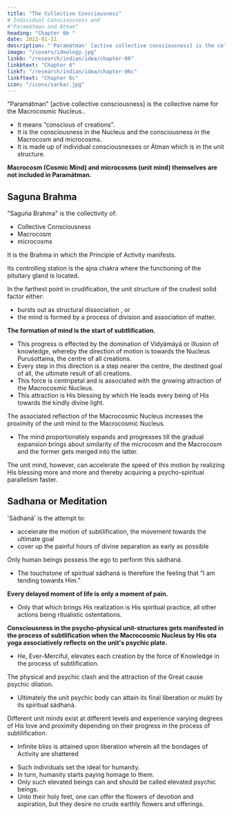 ```yaml
---
title: "The Collective Consciousness"
# Individual Consciousness and
#"Paramátman and Atman"
heading: "Chapter 6b "
date: 2022-01-31
description: "'Paramátman' [active collective consciousness] is the collective name for the Macrocosmic Nucleus"
image: "/covers/ideology.jpg"
linkb: "/research/indian/idea/chapter-06"
linkbtext: "Chapter 6"
linkf: "/research/indian/idea/chapter-06c"
linkftext: "Chapter 6c"
icon: "/icons/sarkar.jpg"
---
```



<!-- ## Paramátman and Atman -->

"Paramátman" [active collective consciousness] is the collective name for the Macrocosmic Nucleus.<!--  Puruśottama -->.

<!-- The resultant force of Prakrti bursts out from one of the vertices of the triangle of forces of Prakrti, and that this is the origin of creation. 

The mid-point of this triangle of forces from whose vertex the bursting occurred is Puruśottama. 

The mid-points of these triangles of forces having bursting vertices coincide, and hence Puruśottama is a singular entity. -->

<!-- Philosophers have defined  -->

<!-- , His prota yoga in saiṋcara and ota and prota yogas in pratisaiṋcara.  -->
- It means “conscious of creations”. 
- It is the consciousness in the Nucleus and the consciousness in the Macrocosm and microcosms.
- It is made up of <!-- The Nucleus --> individual consciousnesses or Átman which is in the unit structure. <!-- is also called kút́astha caetanya. -->

**Macrocosm (Cosmic Mind) and microcosms (unit mind) themselves are not included in Paramátman.** 


## Saguna Brahma

"Saguńa Brahma" is the collectivity of:
- <!-- Paramátman --> Collective Consciousness
- Macrocosm
- microcosms

It is the Brahma in which the Principle of Activity <!-- Prakrti --> <!-- appears in --> manifests. <!-- In Saguńa Brahma, Puruśottama is the Nucleus Consciousness and so the latter is also named Kút́astha.  -->



Its controlling station is the ajna chakra <!-- middle point between the eyebrows, the place --> where the functioning of the pituitary gland is located.

<!-- Saiṋcara is movement away from the Nucleus – the Nucleus itself being the centre of Brahma Cakra, or the great cycle of creation. The force of saiṋcara is, therefore, centrifugal. Philosophy refers to this outward movement as domination by Avidyámáyá or illusion of ignorance. Under the effect of Avidyámáyá creation moves from the subtle to the gross, finally reaching the farthest point in saiṋcara where the crudest solid or kśititattva is formed – where the metamorphosed form of the citta possesses the maximum chemical affinity, with no possibility of any further reduction in the intermolecular and interatomic spaces. -->

In the farthest point in crudification, the unit structure of the crudest solid factor <!-- Depending on conditions,  --> either:
- bursts out as <!-- a supernova or --> structural dissociation <!-- at this point or jad́asphot́a occurs -->, or
- the mind is formed by a process of division and association of matter. 

**The formation of mind is the start of subtlification.** 
- This progress is effected by the domination of Vidyámáyá or illusion of knowledge, whereby the direction of motion is towards the Nucleus Puruśottama, the centre of all creations. 
- Every step in this direction is a step nearer the centre, the destined goal of all, the ultimate result of all creations. 
- This force is centripetal and is associated with the growing attraction of the Macrocosmic Nucleus. 
- This attraction is His blessing by which He leads every being of His towards the kindly divine light. 

The associated reflection of the Macrocosmic Nucleus increases the proximity of the unit mind to the Macrocosmic Nucleus. 
- The mind proportionately expands and progresses till the gradual expansion brings about similarity of the microcosm and the Macrocosm and the former gets merged into the latter. 

<!-- This process occurs in pratisaiṋcara under the centripetal force of attraction from the Nucleus Consciousness, Puruśottama. -->

The unit mind, however, can accelerate the speed of this motion by realizing His blessing more and more and thereby acquiring a psycho-spiritual parallelism faster. 


## Sadhana or Meditation

'Sádhaná' is the attempt to:
- accelerate the motion of subtilification, the movement towards the ultimate goal 
- cover up the painful hours of divine separation as early as possible

Only human beings possess the ego to perform this sádhaná. 
- The touchstone of spiritual sádhaná is therefore the feeling that “I am tending towards Him.”

**Every delayed moment of life is only a moment of pain.** 
- Only that which brings His realization is His spiritual practice, all other actions being ritualistic ostentations.

**Consciousness in the psycho-physical unit-structures gets manifested in the process of subtlification when the Macrocosmic Nucleus by His ota yoga associatively reflects on the unit's psychic plate.**
<!--  pratisaiṋcara -->
- He, Ever-Merciful, elevates each creation by the force of Knowledge in the process of subtlification<!-- Vidyámáyá -->.

<!-- It is through this process, pratisaiṋcara, that the  -->

The physical and psychic clash and the attraction of the Great cause psychic dilation. 
- Ultimately the unit psychic body can attain its final liberation or mukti by its spiritual sádhaná. 

Different unit minds exist at different levels and experience varying degrees of His love and proximity depending on their progress in the process of subtilification<!--  pratisaiṋcara -->. 
- Infinite bliss is attained upon liberation wherein all the bondages of Activity are shattered 

<!-- The auspicious day of infinite ánanda descends, and all the bondages of Prakrti shatter down, when Brahmatva is attained. -->

- Such individuals set the ideal for humanity. 
- In turn, humanity starts paying homage to them. 
- Only such elevated beings can and should be called <!-- Mahápuruśa, meaning thereby --> elevated psychic beings.
- Unto their holy feet, one can offer the flowers of devotion and aspiration, but they desire no crude earthly flowers and offerings.


